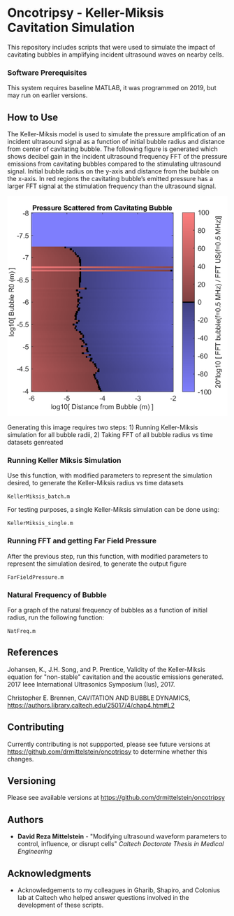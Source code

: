 # Oncotripsy - Keller-Miksis Cavitation Simulation

This repository includes scripts that were used to simulate the impact of cavitating bubbles in amplifying incident ultrasound waves on nearby cells.  

### Software Prerequisites

This system requires baseline MATLAB, it was programmed on 2019, but may run on earlier versions.

## How to Use

The Keller-Miksis model is used to simulate the pressure amplification of an incident ultrasound signal as a function of initial bubble radius and distance from center of cavitating bubble.  The following figure is generated which shows decibel gain in the incident ultrasound frequency FFT of the pressure emissions from cavitating bubbles compared to the stimulating ultrasound signal.  Initial bubble radius on the y-axis and distance from the bubble on the x-axis.  In red regions the cavitating bubble’s emitted pressure has a larger FFT signal at the stimulation frequency than the ultrasound signal.

![Output image](/images/FarField_FFT.png)

Generating this image requires two steps: 1) Running Keller-Miksis simulation for all bubble radii, 2) Taking FFT of all bubble radius vs time datasets genreated

### Running Keller Miksis Simulation

Use this function, with modified parameters to represent the simulation desired, to generate the Keller-Miksis radius vs time datasets

```
KellerMiksis_batch.m
```

For testing purposes, a single Keller-Miksis simulation can be done using:

```
KellerMiksis_single.m
```

### Running FFT and getting Far Field Pressure

After the previous step, run this function, with modified parameters to represent the simulation desired, to generate the output figure

```
FarFieldPressure.m
```

### Natural Frequency of Bubble

For a graph of the natural frequency of bubbles as a function of initial radius, run the following function:

```
NatFreq.m
```

## References
Johansen, K., J.H. Song, and P. Prentice, Validity of the Keller-Miksis equation for "non-stable" cavitation and the acoustic emissions generated. 2017 Ieee International Ultrasonics Symposium (Ius), 2017.

Christopher E. Brennen, CAVITATION AND BUBBLE DYNAMICS, https://authors.library.caltech.edu/25017/4/chap4.htm#L2

## Contributing

Currently contributing is not suppported, please see future versions at https://github.com/drmittelstein/oncotripsy to determine whether this changes.

## Versioning
Please see available versions at https://github.com/drmittelstein/oncotripsy

## Authors

* **David Reza Mittelstein** - "Modifying ultrasound waveform parameters to control, influence, or disrupt cells" *Caltech Doctorate Thesis in Medical Engineering*

## Acknowledgments

* Acknowledgements to my colleagues in Gharib, Shapiro, and Colonius lab at Caltech who helped answer questions involved in the development of these scripts.
